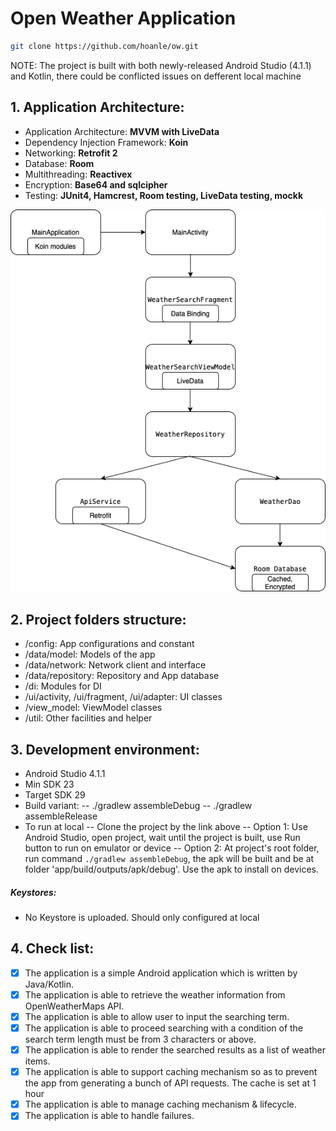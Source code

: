 # Open Weather Application
```bash
git clone https://github.com/hoanle/ow.git
```
NOTE: The project is built with both newly-released Android Studio (4.1.1) and Kotlin, there could be conflicted issues on defferent local machine

## **1. Application Architecture:**
- Application Architecture: **MVVM with LiveData**
- Dependency Injection Framework: **Koin**
- Networking: **Retrofit 2**
- Database: **Room**
- Multithreading: **Reactivex**
- Encryption: **Base64 and sqlcipher**
- Testing: **JUnit4, Hamcrest, Room testing, LiveData testing, mockk**

![Application Architecture](flow.png)

## **2. Project folders structure:**
- /config: App configurations and constant
- /data/model: Models of the app
- /data/network: Network client and interface
- /data/repository: Repository and App database
- /di: Modules for DI
- /ui/activity, /ui/fragment, /ui/adapter: UI classes
- /view_model: ViewModel classes
- /util: Other facilities and helper

## **3. Development environment:**
- Android Studio 4.1.1
- Min SDK 23
- Target SDK 29
- Build variant:
-- ./gradlew assembleDebug
-- ./gradlew assembleRelease
- To run at local
-- Clone the project by the link above
-- Option 1: Use Android Studio, open project, wait until the project is built, use Run button to run on emulator or device
-- Option 2: At project's root folder, run command `./gradlew assembleDebug`, the apk will be built and be at folder 'app/build/outputs/apk/debug'. Use the apk to install on devices.

##### Keystores:
- No Keystore is uploaded. Should only configured at local

## **4. Check list:**
- [x] The application is a simple Android application which is written by Java/Kotlin.
- [x] The application is able to retrieve the weather information from OpenWeatherMaps API.
- [x] The application is able to allow user to input the searching term.
- [x] The application is able to proceed searching with a condition of the search term length
must be from 3 characters or above.
- [x] The application is able to render the searched results as a list of weather items.
- [x] The application is able to support caching mechanism so as to prevent the app from
generating a bunch of API requests. The cache is set at 1 hour
- [x] The application is able to manage caching mechanism & lifecycle.
- [x] The application is able to handle failures.
